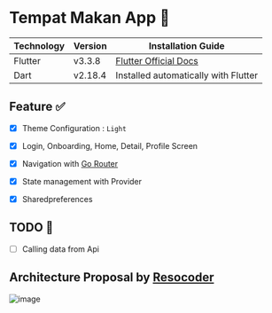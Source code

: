 <br>

# Tempat Makan App 📱

| Technology |  Version | Installation Guide                                                    |
|------------|---------------------|-----------------------------------------------------------------------|
| Flutter    | v3.3.8              | [Flutter Official Docs](https://flutter.dev/docs/get-started/install) |
| Dart       | v2.18.4             | Installed automatically with Flutter                                  |

## Feature ✅

- [x] Theme Configuration : `Light`
- [x] Login, Onboarding, Home, Detail, Profile Screen
- [x] Navigation with [Go Router](https://pub.dev/packages/go_router)
- [x] State management with Provider
- [x] Sharedpreferences


## TODO 📝

- [ ] Calling data from Api

## Architecture Proposal by [Resocoder](https://github.com/ResoCoder/flutter-tdd-clean-architecture-course)
![image](https://user-images.githubusercontent.com/75546126/202653035-e07f30a9-41f5-4ed1-b93b-7af2204d5827.png)


<br>

